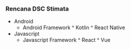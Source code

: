 ### Rencana DSC Stimata

- Android
  * Android Framework
    ^ Kotlin
    ^ React Native
- Javascript
  * Javascript Framework
    ^ React
    ^ Vue